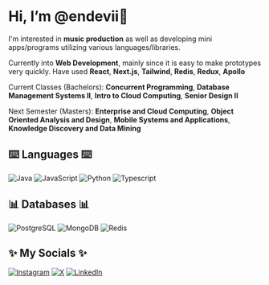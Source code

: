 # Hi, I’m @endevii🍃
I'm interested in **music production** as well as developing mini apps/programs utilizing various languages/libraries.

Currently into **Web Development**, mainly since it is easy to make prototypes very quickly. Have used **React**, **Next.js**, **Tailwind**, **Redis**, **Redux**, **Apollo**

Current Classes (Bachelors): **Concurrent Programming**, **Database Management Systems II**, **Intro to Cloud Computing**, **Senior Design II**

Next Semester (Masters): **Enterprise and Cloud Computing**, **Object Oriented Analysis and Design**, **Mobile Systems and Applications**, **Knowledge Discovery and Data Mining**

## ⌨️ Languages ⌨️
![Java](https://img.shields.io/badge/Java-ED8B00?style=for-the-badge&logo=openjdk&logoColor=white) ![JavaScript](https://img.shields.io/badge/JavaScript-323330?style=for-the-badge&logo=javascript&logoColor=F7DF1E) ![Python](https://img.shields.io/badge/Python-FFD43B?style=for-the-badge&logo=python&logoColor=blue) ![Typescript](https://img.shields.io/badge/TypeScript-007ACC?style=for-the-badge&logo=typescript&logoColor=white) 

## 📊 Databases 📊
![PostgreSQL](https://img.shields.io/badge/PostgreSQL-316192?style=for-the-badge&logo=postgresql&logoColor=white) ![MongoDB](https://img.shields.io/badge/MongoDB-4EA94B?style=for-the-badge&logo=mongodb&logoColor=white) ![Redis](https://img.shields.io/badge/redis-%23DD0031.svg?&style=for-the-badge&logo=redis&logoColor=white)

## ✨ My Socials ✨
[![Instagram](https://img.shields.io/badge/Instagram-E4405F?style=for-the-badge&logo=instagram&logoColor=white)](https://www.instagram.com/endevii) [![X](https://img.shields.io/badge/X-000000?style=for-the-badge&logo=x&logoColor=white)](https://twitter.com/_endevii_) [![LinkedIn](https://img.shields.io/badge/LinkedIn-0077B5?style=for-the-badge&logo=linkedin&logoColor=white)](https://www.linkedin.com/in/joshua-gorman/)

<!---
endevii/endevii is a ✨ special ✨ repository because its `README.md` (this file) appears on your GitHub profile.
You can click the Preview link to take a look at your changes.
--->
